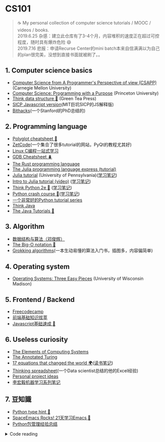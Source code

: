 # CS101
> :coffee: My personal collection of computer science tutorials / MOOC / videos / books.    
> 2019.6.25 杂感：建立此仓库有了3-4个月，内容堆积的速度正在超过可控程度，随时具有爆炸危险 :smile:   
> 2019.7.16 悲报：申请Recurse Center的mini batch本来自信满满以为自己的plan很完美，没想到直接书面就被刷了。。

## 1. Computer science basics
+ [Computer Science from A Programmer's Perspective of view (CSAPP)](https://scs.hosted.panopto.com/Panopto/Pages/Sessions/List.aspx#folderID=%22b96d90ae-9871-4fae-91e2-b1627b43e25e%22) (Carnegie Mellon University)
+ [Computer Science: Programming with a Purpose](https://www.coursera.org/learn/cs-programming-java/) (Princeton University)
+ [Think data structure :octopus:](http://greenteapress.com/wp/think-data-structures/) (Green Tea Press)
+ [SICP Javascript version](https://sicp.comp.nus.edu.sg/)(MIT巨坑SICP的JS解释版)
+ [Bithacks](https://graphics.stanford.edu/~seander/bithacks.html)(一个Stanford的PhD总结的)

## 2. Programming language 
+ [Polyglot cheatsheet :monkey:](./polyglot.md)
+ [ZetCode](http://zetcode.com)(一个集合了很多tutorial的网站，PyQt的教程尤其好)
+ [Linux C编程一站式学习](http://akaedu.github.io/book/index.html)
+ [GDB Cheatsheet :beetle:](gdbtips.md)
+ [The Rust programming language](https://doc.rust-lang.org/book/)
+ [The Julia programming language express (tutorial)](http://bogumilkaminski.pl/files/julia_express.pdf)
+ [Julia tutorial](https://www.sas.upenn.edu/~jesusfv/Chapter_HPC_8_Julia.pdf) (University of Pennsylvania)([学习笔记](./learnjulia.md))
+ [Intro to Julia tutorial (video)](https://www.youtube.com/watch?v=8h8rQyEpiZA) ([学习笔记](./juliatut.md))
+ [Think Python 2e :hamster:](http://greenteapress.com/wp/think-python-2e/) ([学习笔记](./thinkPython2e.md))
+ [Python crash course :dragon_face:](https://nostarch.com/pythoncrashcourse2e)([学习笔记](./pythonCrash.md))
+ [一个非常好的Python tutorial series](https://www.digitalocean.com/community/tutorial_series/how-to-code-in-python-3)
+ [Think Java](http://greenteapress.com/wp/think-java/)
+ [The Java Tutorials :mushroom:](https://docs.oracle.com/javase/tutorial/index.html)

## 3. Algorithm
+ [数据结构与算法（邓俊辉）](https://dsa.cs.tsinghua.edu.cn/~deng/ds/)
+ [The Big-O notation :snail:](./bigO.md)
+ [Grokking algorithms](https://www.amazon.com/Grokking-Algorithms-illustrated-programmers-curious/dp/1617292230/ref=sr_1_9?keywords=Algorithm&qid=1562678577&s=gateway&sr=8-9)(一本生动易懂的算法入门书，插图多，内容偏简单)

## 4. Operating system
+ [Operating Systems: Three Easy Pieces](http://pages.cs.wisc.edu/~remzi/OSTEP/) (University of Wisconsin Madison)

## 5. Frontend / Backend
+ [Freecodecamp](https://www.freecodecamp.org/)
+ [前端基础知识拔萃](webEssence.md)
+ [Javascript基础速成 :honeybee:](onedayJS.md)

## 6. Useless curiosity
+ [The Elements of Computing Systems](https://www.amazon.com/gp/product/0262640686/ref=ppx_yo_dt_b_asin_title_o09__o00_s00?ie=UTF8&psc=1)
+ [The Annotated Turing](https://www.amazon.com/Annotated-Turing-Through-Historic-Computability/dp/0470229055/ref=sr_1_1?gclid=Cj0KCQjwh6XmBRDRARIsAKNInDE5YpHvwHSLqBVq0MgID2emNHctqVAiqozcSLvlO8ot-n7BPvqTTysaAt8KEALw_wcB&hvadid=241664746960&hvdev=c&hvlocphy=9006985&hvnetw=g&hvpos=1t2&hvqmt=e&hvrand=9484283836991690633&hvtargid=aud-646675774026%3Akwd-374431480720&hydadcr=16374_10302157&keywords=annotated+turing&qid=1556713924&s=gateway&sr=8-1)
+ [17 equations that changed the world :earth_africa:](https://www.amazon.com/Pursuit-Equations-That-Changed-World/dp/0465085989)([读书笔记](./equations.md))
+ [Thinking spreadsheet](http://joelgrus.github.io/thinking-spreadsheet/)(一个Data scientist总结的他的Excel经验)
+ [Personal project ideas](./ideaList.md)
+ [李宏毅机器学习系列笔记](https://datawhalechina.github.io/leeml-notes/#/)

## 7. 豆知識
+ [Python type hint :melon:](./pythonType.md)
+ [SpaceEmacs Rocks! 21天学习Emacs :rocket:](http://book.emacs-china.org/)
+ [Python包管理经验总结](./pythonJam.md)

<details>
<summary>
Code reading
</summary>
<a href="https://github.com/houkensjtu/codeReading/tree/master/requests-0.2.0">request 0.02 by @kennethreitz</a> <br>
<a href="https://github.com/houkensjtu/codeReading/tree/master/CubeSolver">魔方求解器 by @wangrunji0408</a> <br>
<a href="https://github.com/houkensjtu/codeReading/tree/master/ErwinJr2">ErwinJr2 by @CareF</a> <br>
</details>

